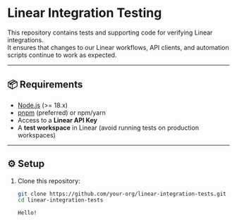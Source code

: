 # Linear Integration Testing

This repository contains tests and supporting code for verifying Linear integrations.  
It ensures that changes to our Linear workflows, API clients, and automation scripts continue to work as expected.

---

## 📦 Requirements

- [Node.js](https://nodejs.org/) (>= 18.x)
- [pnpm](https://pnpm.io/) (preferred) or npm/yarn
- Access to a **Linear API Key**
- A **test workspace** in Linear (avoid running tests on production workspaces)

---

## ⚙️ Setup

1. Clone this repository:
   ```bash
   git clone https://github.com/your-org/linear-integration-tests.git
   cd linear-integration-tests

   Hello!
